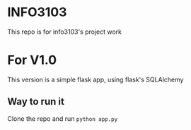 # INFO3103
This repo is for info3103's project work

# For V1.0
This version is a simple flask app, using flask's SQLAlchemy
## Way to run it
Clone the repo and run
`python app.py`
